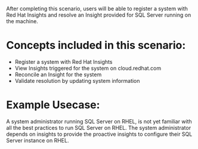 After completing this scenario, users will be able to register a system with
Red Hat Insights and resolve an Insight provided for SQL Server running on the machine.

# Concepts included in this scenario:
* Register a system with Red Hat Insights
* View Insights triggered for the system on cloud.redhat.com
* Reconcile an Insight for the system
* Validate resolution by updating system information

# Example Usecase:
A system administrator running SQL Server on RHEL, is not yet familiar with all the best practices
to run SQL Server on RHEL. The system administrator depends on insights to provide the proactive 
insights to configure their SQL Server instance on RHEL.
